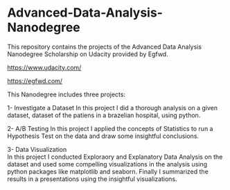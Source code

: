 # Advanced-Data-Analysis-Nanodegree

This repository contains the projects of the Advanced Data Analysis Nanodegree Scholarship on Udacity provided by Egfwd.  

https://www.udacity.com/  

https://egfwd.com/  

This Nanodegree includes three projects:

1- Investigate a Dataset
In this project I did a thorough analysis on a given dataset, dataset of the patiens in a brazelian hospital, using python.   

2- A/B Testing
In this project I applied the concepts of Statistics to run a Hypothesis Test on the data and draw some insightful conclusions.     

3- Data Visualization    
In this project I conducted Exploraory and Explanatory Data Analysis on the dataset and used some compelling visualizations in the analysis using python packages like    matplotlib and seaborn. Finally I summarized the results in a presentations using the insightful visualizations.
